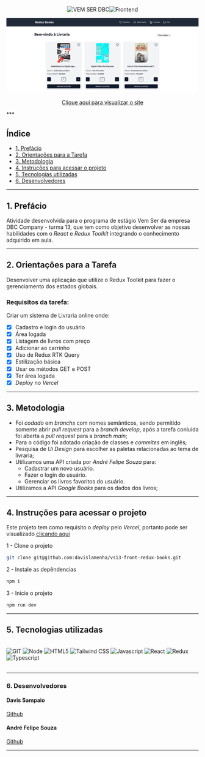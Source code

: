 <div align="center">
<p>
<img src="https://img.shields.io/badge/VEM SER DBC-0169E6?style=for-the-badge" alt="VEM SER DBC"/><img src="https://img.shields.io/badge/FRONTEND-111?style=for-the-badge" alt="Frontend"/>
</p>

<img src="./src/assets/website.png"/>

[Clique aqui para visualizar o site](https://vs13-front-redux-books.vercel.app/)

</div>
***

## Índice

- [1. Prefácio](#1-prefácio)
- [2. Orientações para a Tarefa](#2-orientações-para-a-tarefa)
- [3. Metodologia](#3-metodologia)
- [4. Instruções para acessar o projeto](#4-instruções-para-acessar-o-projeto)
- [5. Tecnologias utilizadas](#5-tecnologias-utilizadas)
- [6. Desenvolvedores](#6-desenvolvedores)

---

## 1. Prefácio

Atividade desenvolvida para o programa de estágio Vem Ser da empresa DBC Company - turma 13, que tem como objetivo desenvolver as nossas habilidades com o _React_ e _Redux Toolkit_ integrando o conhecimento adquirido em aula.

---

## 2. Orientações para a Tarefa

Desenvolver uma aplicação que utilize o Redux Toolkit para fazer o gerenciamento dos estados globais.

### Requisitos da tarefa:

Criar um sistema de Livraria online onde:

- [x] Cadastro e login do usuário
- [x] Área logada
- [x] Listagem de livros com preço
- [x] Adicionar ao carrinho
- [x] Uso de Redux RTK Query
- [x] Estilização básica
- [x] Usar os métodos GET e POST
- [x] Ter área logada
- [x] _Deploy_ no _Vercel_

---

## 3. Metodologia

- Foi _codado_ em _branchs_ com nomes semânticos, sendo permitido somente abrir _pull request_ para a _branch develop_, após a tarefa conluída foi aberta a _pull request_ para a _branch main_;
- Para o código foi adotado criação de classes e _commites_ em inglês;
- Pesquisa de _Ui Design_ para escolher as paletas relacionadas ao tema de livraria;
- Utilizamos uma API criada por _André Felipe Souza_ para:
  - Cadastrar um novo usuário.
  - Fazer o login do usuário.
  - Gerenciar os livros favoritos do usuário.
- Utilizamos a API _Google Books_ para os dados dos livros;

---

## 4. Instruções para acessar o projeto

Este projeto tem como requisito o _deploy_ pelo _Vercel_, portanto pode ser visualizado [clicando aqui](https://vs13-front-redux-books.vercel.app/)

1 - Clone o projeto

```bash
git clone git@github.com:davislamenha/vs13-front-redux-books.git
```

2 - Instale as depêndencias

```bash
npm i
```

3 - Inicie o projeto

```bash
npm run dev
```

---

## 5. Tecnologias utilizadas

<div>
<br>
<img title="GIT" alt="GIT" src="https://img.shields.io/badge/GIT-E44C30?style=for-the-badge&logo=git&logoColor=white">
<img title="Node" alt="Node" src="https://img.shields.io/badge/Node.js-43853D?style=for-the-badge&logo=node.js&logoColor=white">
<img title="HTML5" alt="HTML5" src="https://img.shields.io/badge/HTML5-E34F26?style=for-the-badge&logo=html5&logoColor=white">
<img title="Tailwind CSS" alt="Tailwind CSS" src="https://img.shields.io/badge/Tailwind_CSS-38B2AC?style=for-the-badge&logo=tailwind-css&logoColor=white">
<img title="Javascript" alt="Javascript" src="https://img.shields.io/badge/JavaScript-F7DF1E?style=for-the-badge&logo=javascript&logoColor=black">
<img title="React" alt="React" src="https://img.shields.io/badge/React-20232A?style=for-the-badge&logo=react&logoColor=61DAFB">
<img title="Redux" alt="Redux" src="https://img.shields.io/badge/Redux-593D88?style=for-the-badge&logo=redux&logoColor=white">
<img title="Typescript" alt="Typescript" src="https://img.shields.io/badge/TypeScript-007ACC?style=for-the-badge&logo=typescript&logoColor=white">
</div>

<br>

---

### 6. Desenvolvedores

#### Davis Sampaio <br>

[Github](https://github.com/davislamenha)

#### André Felipe Souza <br>

[Github](https://github.com/andr3felipe)
<br>

---
